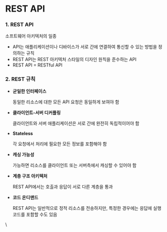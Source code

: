 # REST API

### 1. REST API

소프트웨어 아키텍처의 일종

* API는 애플리케이션이나 디바이스가 서로 간에 연결하여 통신할 수 있는 방법을 정의하는 규칙
* REST API는 REST 아키텍처 스타일의 디자인 원칙을 준수하는 API
* REST API = RESTful API

### 2. REST 규칙

*   **균일한 인터페이스**

    동일한 리소스에 대한 모든 API 요청은 동일하게 보여야 함
*   **클라이언트-서버 디커플링**

    클라이언트와 서버 애플리케이션은 서로 간에 완전히 독립적이어야 함
*   **Stateless**

    각 요청에서 처리에 필요한 모든 정보를 포함해야 함
*   **캐싱 가능성**&#x20;

    가능하면 리소스를 클라이언트 또는 서버측에서 캐싱할 수 있어야 함
*   **계층 구조 아키텍처**

    REST API에서는 호출과 응답이 서로 다른 계층을 통과
*   **코드 온디맨드**&#x20;

    REST API는 일반적으로 정적 리소스를 전송하지만, 특정한 경우에는 응답에 실행 코드를 포함할 수도 있음



\
